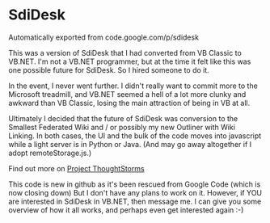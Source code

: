 # SdiDesk
Automatically exported from code.google.com/p/sdidesk 

This was a version of SdiDesk that I had converted from VB Classic to VB.NET. I'm not a VB.NET programmer, 
but at the time it felt like this was one possible future for SdiDesk. So I hired someone to do it.

In the event, I never went further. I didn't really want to commit more to the Microsoft treadmill, and VB.NET seemed 
a hell of a lot more clunky and awkward than VB Classic, losing the main attraction of being in VB at all. 

Ultimately I decided that the future of SdiDesk was conversion to the Smallest Federated Wiki and / or possibly my new 
Outliner with Wiki Linking. In both cases, the UI and the bulk of the code moves into javascript while a light server is 
in Python or Java. (And may go away altogether if I adopt remoteStorage.js.) 

Find out more on [Project ThoughtStorms](http://project.thoughtstorms.info/) 

This code is new in github as it's been rescued from Google Code (which is now closing down) But I don't have any plans 
to work on it. However, if YOU are interested in SdiDesk in VB.NET, then message me. I can give you some overview of 
how it all works, and perhaps even get interested again :-)




